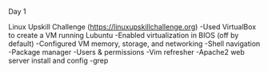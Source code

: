 Day 1

Linux Upskill Challenge (https://linuxupskillchallenge.org)
-Used VirtualBox to create a VM running Lubuntu
-Enabled virtualization in BIOS (off by default)
-Configured VM memory, storage, and networking
-Shell navigation
-Package manager
-Users & permissions
-Vim refresher
-Apache2 web server install and config
-grep 
